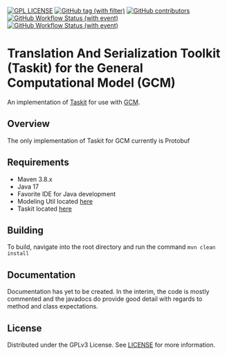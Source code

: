 [![GPL LICENSE][license-shield]][license-url]
[![GitHub tag (with filter)][tag-shield]][tag-url]
[![GitHub contributors][contributors-shield]][contributors-url]
[![GitHub Workflow Status (with event)][dev-build-shield]][dev-build-url]
[![GitHub Workflow Status (with event)][build-shield]][build-url]

# Translation And Serialization Toolkit (Taskit) for the General Computational Model (GCM)
An implementation of [Taskit](https://github.com/HHS/ASPR-ms-taskit) for use with [GCM](https://github.com/HHS/ASPR-8).

## Overview
The only implementation of Taskit for GCM currently is Protobuf

## Requirements
- Maven 3.8.x
- Java 17
- Favorite IDE for Java development
- Modeling Util located [here](https://github.com/HHS/ASPR-ms-util)
- Taskit located [here](https://github.com/HHS/ASPR-ms-taskit)

## Building
To build, navigate into the root directory and run the command ```mvn clean install```

## Documentation
Documentation has yet to be created. In the interim, the code is mostly commented and the javadocs do provide good detail with regards to method and class expectations. 

## License
Distributed under the GPLv3 License. See [LICENSE](LICENSE) for more information.


<!-- MARKDOWN LINKS & IMAGES -->
[contributors-shield]: https://img.shields.io/github/contributors/HHS/ASPR-ms-gcm-taskit
[contributors-url]: https://github.com/HHS/ASPR-ms-gcm-taskit/graphs/contributors
[tag-shield]: https://img.shields.io/github/v/tag/HHS/ASPR-ms-gcm-taskit
[tag-url]: https://github.com/HHS/ASPR-ms-gcm-taskit/releases/latest
[license-shield]: https://img.shields.io/github/license/HHS/ASPR-ms-gcm-taskit
[license-url]: LICENSE
[dev-build-shield]: https://img.shields.io/github/actions/workflow/status/HHS/ASPR-ms-gcm-taskit/dev_build.yml?label=dev-build
[dev-build-url]: https://github.com/HHS/ASPR-ms-gcm-taskit/actions/workflows/dev_build.yml
[build-shield]: https://img.shields.io/github/actions/workflow/status/HHS/ASPR-ms-gcm-taskit/release_build.yml?label=release-build
[build-url]: https://github.com/HHS/ASPR-ms-gcm-taskit/actions/workflows/release_build.yml.yml

